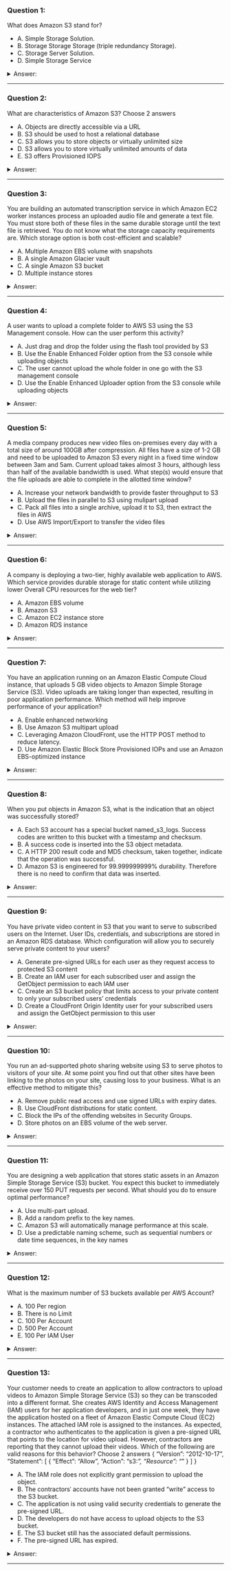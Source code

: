 ### Question 1:

What does Amazon S3 stand for?

- A. Simple Storage Solution.
- B. Storage Storage Storage (triple redundancy Storage).
- C. Storage Server Solution.
- D. Simple Storage Service

<details><summary>Answer:</summary><p>
[D]

Explanation:

Question 1@http://jayendrapatil.com/aws-simple-storage-service-s3-overview/

</p></details><hr>

### Question 2:

What are characteristics of Amazon S3? Choose 2 answers

- A. Objects are directly accessible via a URL
- B. S3 should be used to host a relational database
- C. S3 allows you to store objects or virtually unlimited size
- D. S3 allows you to store virtually unlimited amounts of data
- E. S3 offers Provisioned IOPS

<details><summary>Answer:</summary><p>
[A, D]

Explanation:

Question 2@http://jayendrapatil.com/aws-simple-storage-service-s3-overview/

</p></details><hr>

### Question 3:

You are building an automated transcription service in which Amazon EC2 worker instances process an uploaded audio file and generate a text file. You must store both of these files in the same durable storage until the text file is retrieved. You do not know what the storage capacity requirements are. Which storage option is both cost-efficient and scalable?

- A. Multiple Amazon EBS volume with snapshots
- B. A single Amazon Glacier vault
- C. A single Amazon S3 bucket
- D. Multiple instance stores

<details><summary>Answer:</summary><p>
[C]

Explanation:

Question 3@http://jayendrapatil.com/aws-simple-storage-service-s3-overview/

</p></details><hr>

### Question 4:

A user wants to upload a complete folder to AWS S3 using the S3 Management console. How can the user perform this activity?

- A. Just drag and drop the folder using the flash tool provided by S3
- B. Use the Enable Enhanced Folder option from the S3 console while uploading objects
- C. The user cannot upload the whole folder in one go with the S3 management console
- D. Use the Enable Enhanced Uploader option from the S3 console while uploading objects

<details><summary>Answer:</summary><p>
[D]

Explanation:

Question 4@http://jayendrapatil.com/aws-simple-storage-service-s3-overview/

D: NOTE – Its no longer supported by AWS

</p></details><hr>

### Question 5:

A media company produces new video files on-premises every day with a total size of around 100GB after compression. All files have a size of 1-2 GB and need to be uploaded to Amazon S3 every night in a fixed time window between 3am and 5am. Current upload takes almost 3 hours, although less than half of the available bandwidth is used. What step(s) would ensure that the file uploads are able to complete in the allotted time window?

- A. Increase your network bandwidth to provide faster throughput to S3
- B. Upload the files in parallel to S3 using mulipart upload
- C. Pack all files into a single archive, upload it to S3, then extract the files in AWS
- D. Use AWS Import/Export to transfer the video files

<details><summary>Answer:</summary><p>
[B]

Explanation:

Question 5@http://jayendrapatil.com/aws-simple-storage-service-s3-overview/

</p></details><hr>

### Question 6:

A company is deploying a two-tier, highly available web application to AWS. Which service provides durable storage for static content while utilizing lower Overall CPU resources for the web tier?

- A. Amazon EBS volume
- B. Amazon S3
- C. Amazon EC2 instance store
- D. Amazon RDS instance

<details><summary>Answer:</summary><p>
[B]

Explanation:

Question 6@http://jayendrapatil.com/aws-simple-storage-service-s3-overview/

</p></details><hr>

### Question 7:

You have an application running on an Amazon Elastic Compute Cloud instance, that uploads 5 GB video objects to Amazon Simple Storage Service (S3). Video uploads are taking longer than expected, resulting in poor application performance. Which method will help improve performance of your application?

- A. Enable enhanced networking
- B. Use Amazon S3 multipart upload
- C. Leveraging Amazon CloudFront, use the HTTP POST method to reduce latency.
- D. Use Amazon Elastic Block Store Provisioned IOPs and use an Amazon EBS-optimized instance

<details><summary>Answer:</summary><p>
[B]

Explanation:

Question 7@http://jayendrapatil.com/aws-simple-storage-service-s3-overview/

</p></details><hr>

### Question 8:

When you put objects in Amazon S3, what is the indication that an object was successfully stored?

- A. Each S3 account has a special bucket named_s3_logs. Success codes are written to this bucket with a timestamp and checksum.
- B. A success code is inserted into the S3 object metadata.
- C. A HTTP 200 result code and MD5 checksum, taken together, indicate that the operation was successful.
- D. Amazon S3 is engineered for 99.999999999% durability. Therefore there is no need to confirm that data was inserted.

<details><summary>Answer:</summary><p>
[C]

Explanation:

Question 8@http://jayendrapatil.com/aws-simple-storage-service-s3-overview/

</p></details><hr>

### Question 9:

You have private video content in S3 that you want to serve to subscribed users on the Internet. User IDs, credentials, and subscriptions are stored in an Amazon RDS database. Which configuration will allow you to securely serve private content to your users?

- A. Generate pre-signed URLs for each user as they request access to protected S3 content
- B. Create an IAM user for each subscribed user and assign the GetObject permission to each IAM user
- C. Create an S3 bucket policy that limits access to your private content to only your subscribed users’ credentials
- D. Create a CloudFront Origin Identity user for your subscribed users and assign the GetObject permission to this user

<details><summary>Answer:</summary><p>
[A]

Explanation:

Question 9@http://jayendrapatil.com/aws-simple-storage-service-s3-overview/

</p></details><hr>

### Question 10:

You run an ad-supported photo sharing website using S3 to serve photos to visitors of your site. At some point you find out that other sites have been linking to the photos on your site, causing loss to your business. What is an effective method to mitigate this?

- A. Remove public read access and use signed URLs with expiry dates.
- B. Use CloudFront distributions for static content.
- C. Block the IPs of the offending websites in Security Groups.
- D. Store photos on an EBS volume of the web server.

<details><summary>Answer:</summary><p>
[A]

Explanation:

Question 10@http://jayendrapatil.com/aws-simple-storage-service-s3-overview/

</p></details><hr>

### Question 11:

You are designing a web application that stores static assets in an Amazon Simple Storage Service (S3) bucket. You expect this bucket to immediately receive over 150 PUT requests per second. What should you do to ensure optimal performance?

- A. Use multi-part upload.
- B. Add a random prefix to the key names.
- C. Amazon S3 will automatically manage performance at this scale.
- D. Use a predictable naming scheme, such as sequential numbers or date time sequences, in the key names

<details><summary>Answer:</summary><p>
[B]

Explanation:

Question 11@http://jayendrapatil.com/aws-simple-storage-service-s3-overview/

</p></details><hr>

### Question 12:

What is the maximum number of S3 buckets available per AWS Account?

- A. 100 Per region
- B. There is no Limit
- C. 100 Per Account 
- D. 500 Per Account
- E. 100 Per IAM User

<details><summary>Answer:</summary><p>
[C]

Explanation:

Question 12@http://jayendrapatil.com/aws-simple-storage-service-s3-overview/

C: http://docs.aws.amazon.com/AmazonS3/latest/dev/BucketRestrictions.html

</p></details><hr>

### Question 13:

Your customer needs to create an application to allow contractors to upload videos to Amazon Simple Storage Service (S3) so they can be transcoded into a different format. She creates AWS Identity and Access Management (IAM) users for her application developers, and in just one week, they have the application hosted on a fleet of Amazon Elastic Compute Cloud (EC2) instances. The attached IAM role is assigned to the instances. As expected, a contractor who authenticates to the application is given a pre-signed URL that points to the location for video upload. However, contractors are reporting that they cannot upload their videos. Which of the following are valid reasons for this behavior? Choose 2 answers { “Version”: “2012-10-17”, “Statement”: [ { “Effect”: “Allow”, “Action”: “s3:*”, “Resource”: “*” } ] }

- A. The IAM role does not explicitly grant permission to upload the object. 
- B. The contractorsˈ accounts have not been granted “write” access to the S3 bucket. 
- C. The application is not using valid security credentials to generate the pre-signed URL.
- D. The developers do not have access to upload objects to the S3 bucket. 
- E. The S3 bucket still has the associated default permissions. 
- F. The pre-signed URL has expired.

<details><summary>Answer:</summary><p>
[C, F]

Explanation:

Question 13@http://jayendrapatil.com/aws-simple-storage-service-s3-overview/

A: The role has all permissions for all activities on S3

B: using pre-signed urls the contractors account don’t need to have access but only the creator of the pre-signed urls

D: developers are not uploading the objects but its using pre-signed urls

E: does not matter as long as the user has permission to upload

</p></details><hr>

